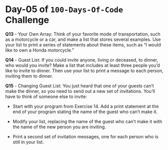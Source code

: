 # Day-05 of `100-Days-Of-Code` Challenge

**Q13** - Your Own Array: Think of your favorite mode of transportation, such as a motorcycle or a car, and make a list that stores several examples. Use your list to print a series of statements about these items, such as “I would like to own a Honda motorcycle.”

**Q14** - Guest List: If you could invite anyone, living or deceased, to dinner, who would you invite? Make a list that includes at least three people you’d like to invite to dinner. Then use your list to print a message to each person, inviting them to dinner.

**Q15** - Changing Guest List: You just heard that one of your guests can’t make the dinner, so you need to send out a new set of invitations. You’ll have to think of someone else to invite:

- Start with your program from Exercise 14. Add a print statement at the end of your program stating the name of the guest who can’t make it.

- Modify your list, replacing the name of the guest who can’t make it with the name of the new person you are inviting.

- Print a second set of invitation messages, one for each person who is still in your list.